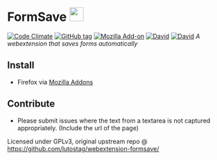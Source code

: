 # FormSave <img src="https://cdn.rawgit.com/lutostag/webextension-formsave/master/formsave/icons/icon.svg" alt="" width="32" height="32">
[![Code Climate](https://img.shields.io/codeclimate/github/lutostag/webextension-formsave.svg)](https://codeclimate.com/github/lutostag/webextension-formsave/) [![GitHub tag](https://img.shields.io/github/tag/lutostag/webextension-formsave.svg)](https://github.com/lutostag/webextension-formsave/) [![Mozilla Add-on](https://img.shields.io/amo/v/formsave.svg)](https://addons.mozilla.org/en-US/firefox/addon/formsave/) [![David](https://img.shields.io/david/lutostag/webextension-formsave.svg)](https://david-dm.org/lutostag/webextension-formsave) [![David](https://img.shields.io/david/dev/lutostag/webextension-formsave.svg)](https://david-dm.org/lutostag/webextension-formsave?type=dev)
*A webextension that saves forms automatically*

## Install
* Firefox via [Mozilla Addons](https://addons.mozilla.org/en-US/firefox/addon/formsave/)

## Contribute
* Please submit issues where the text from a textarea is not captured appropriately. (Include the url of the page)

Licensed under GPLv3, original upstream repo @ https://github.com/lutostag/webextension-formsave/
